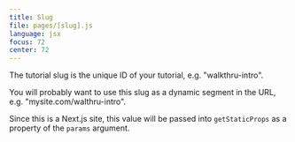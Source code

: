 ```yaml
---
title: Slug
file: pages/[slug].js
language: jsx
focus: 72
center: 72
---
```


The tutorial slug is the unique ID of your tutorial, e.g. "walkthru-intro". 

You will probably want to use this slug as a dynamic segment in the URL, e.g. "mysite.com/walthru-intro".

Since this is a Next.js site, this value will be passed into `getStaticProps` as a property of the `params` argument.
